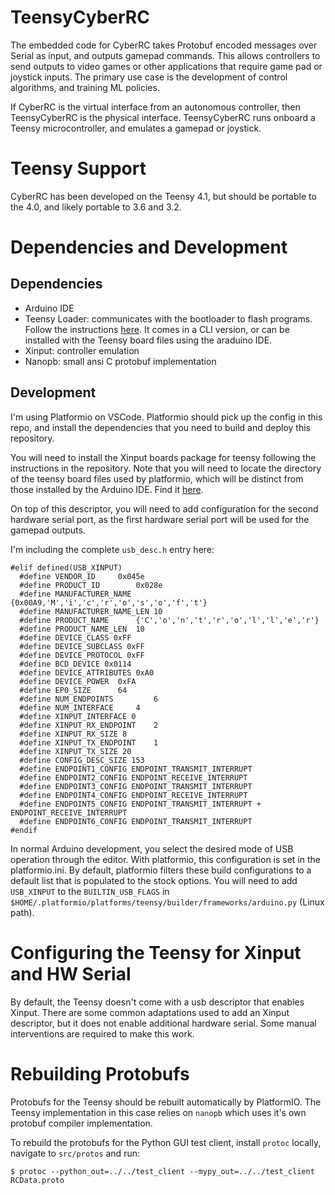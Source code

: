 # TeensyCyberRC

The embedded code for CyberRC takes Protobuf encoded messages over Serial as input, and outputs gamepad commands.
This allows controllers to send outputs to video games or other applications that require game pad or joystick inputs. The primary use case is the  development of control algorithms, and training ML policies.

If CyberRC is the virtual interface from an autonomous controller, then TeensyCyberRC is the physical interface.
TeensyCyberRC runs onboard a Teensy microcontroller, and emulates a gamepad or joystick.



# Teensy Support
CyberRC has been developed on the Teensy 4.1, but should be portable to the 4.0, and likely portable to 3.6 and 3.2.

# Dependencies and Development

## Dependencies
- Arduino IDE
- Teensy Loader: communicates with the bootloader to flash programs. Follow the instructions [here](https://www.pjrc.com/teensy/loader.html). It comes in a CLI version, or can be installed with the Teensy board files using the araduino IDE.
- Xinput: controller emulation
- Nanopb: small ansi C protobuf implementation

## Development
I'm using Platformio on VSCode. Platformio should pick up the config in this repo, and install the dependencies that you need to build and deploy this repository. 

You will need to install the Xinput boards package for teensy following the instructions in the repository.
Note that you will need to locate the directory of the teensy board files used by platformio, which will be distinct from those installed by the Arduino IDE. Find it [here](https://github.com/dmadison/ArduinoXInput_Teensy).

On top of this descriptor, you will need to add configuration for the second hardware serial port, as the first hardware serial port will be used for the gamepad outputs.

I'm including the complete `usb_desc.h` entry here:

```
#elif defined(USB_XINPUT)
  #define VENDOR_ID		0x045e
  #define PRODUCT_ID		0x028e
  #define MANUFACTURER_NAME	{0x00A9,'M','i','c','r','o','s','o','f','t'}
  #define MANUFACTURER_NAME_LEN	10
  #define PRODUCT_NAME		{'C','o','n','t','r','o','l','l','e','r'}
  #define PRODUCT_NAME_LEN	10
  #define DEVICE_CLASS 0xFF
  #define DEVICE_SUBCLASS 0xFF
  #define DEVICE_PROTOCOL 0xFF
  #define BCD_DEVICE 0x0114
  #define DEVICE_ATTRIBUTES 0xA0
  #define DEVICE_POWER	0xFA
  #define EP0_SIZE		64
  #define NUM_ENDPOINTS         6
  #define NUM_INTERFACE		4
  #define XINPUT_INTERFACE 0
  #define XINPUT_RX_ENDPOINT	2
  #define XINPUT_RX_SIZE 8
  #define XINPUT_TX_ENDPOINT	1
  #define XINPUT_TX_SIZE 20
  #define CONFIG_DESC_SIZE 153
  #define ENDPOINT1_CONFIG ENDPOINT_TRANSMIT_INTERRUPT
  #define ENDPOINT2_CONFIG ENDPOINT_RECEIVE_INTERRUPT
  #define ENDPOINT3_CONFIG ENDPOINT_TRANSMIT_INTERRUPT
  #define ENDPOINT4_CONFIG ENDPOINT_RECEIVE_INTERRUPT
  #define ENDPOINT5_CONFIG ENDPOINT_TRANSMIT_INTERRUPT + ENDPOINT_RECEIVE_INTERRUPT
  #define ENDPOINT6_CONFIG ENDPOINT_TRANSMIT_INTERRUPT
#endif
```
In normal Arduino development, you select the desired mode of USB operation through the editor. With platformio, this configuration is set in the platformio.ini. By default, platformio filters these build configurations to a default list that is populated to the stock options. You will need to add `USB_XINPUT` to the `BUILTIN_USB_FLAGS`
in `$HOME/.platformio/platforms/teensy/builder/frameworks/arduino.py` (Linux path).

# Configuring the Teensy for Xinput and HW Serial
By default, the Teensy doesn't come with a usb descriptor that enables Xinput.
There are some common adaptations used to add an Xinput descriptor, but it does not enable additional hardware serial. Some manual interventions are required to make this work.

# Rebuilding Protobufs
Protobufs for the Teensy should be rebuilt automatically by PlatformIO.
The Teensy implementation in this case relies on `nanopb` which uses it's own protobuf compiler implementation.

To rebuild the protobufs for the Python GUI test client, install `protoc` locally, navigate to `src/protos` and run:

`$ protoc --python_out=../../test_client --mypy_out=../../test_client RCData.proto`